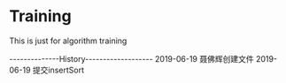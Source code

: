 # Training
This is just for algorithm training

--------------History-------------------
2019-06-19 聂佛辉创建文件
2019-06-19 提交insertSort
